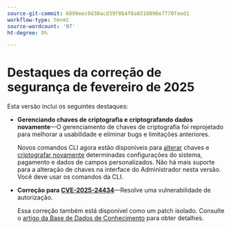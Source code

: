 ```yaml
---
source-git-commit: 6899eec0d30acd39f8b4f8a0310096e7770feed1
workflow-type: tm+mt
source-wordcount: '97'
ht-degree: 0%

---
```

# Destaques da correção de segurança de fevereiro de 2025

Esta versão inclui os seguintes destaques:

* **Gerenciando chaves de criptografia e criptografando dados novamente**—O gerenciamento de chaves de criptografia foi reprojetado para melhorar a usabilidade e eliminar bugs e limitações anteriores.<!-- AC-12679 -->

  Novos comandos CLI agora estão disponíveis para [alterar](https://experienceleague.adobe.com/pt-br/docs/commerce-admin/systems/security/encryption-key) chaves e [criptografar novamente](https://developer.adobe.com/commerce/php/development/security/data-encryption/) determinadas configurações do sistema, pagamento e dados de campos personalizados. Não há mais suporte para a alteração de chaves na interface do Administrador nesta versão. Você deve usar os comandos da CLI.

* **Correção para [CVE-2025-24434](https://nvd.nist.gov/vuln/detail/CVE-2025-24434)**—Resolve uma vulnerabilidade de autorização.

  Essa correção também está disponível como um patch isolado. Consulte o [artigo da Base de Dados de Conhecimento](https://experienceleague.adobe.com/pt-br/docs/commerce-knowledge-base/kb/troubleshooting/known-issues-patches-attached/security-update-available-for-adobe-commerce-apsb25-08) para obter detalhes.<!-- AC-12755 -->

